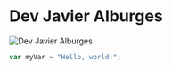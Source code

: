 # Dev Javier Alburges

![Dev Javier Alburges](https://javieralburges.vercel.app/me.png)

``` javascript
var myVar = "Hello, world!";
```
